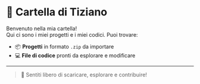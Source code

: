 # 📁 Cartella di Tiziano

Benvenuto nella mia cartella!  
Qui ci sono i miei progetti e i miei codici. Puoi trovare:

- 📦 **Progetti** in formato `.zip` da importare  
- 💻 **File di codice** pronti da esplorare e modificare  

---

> 🚀 Sentiti libero di scaricare, esplorare e contribuire!

